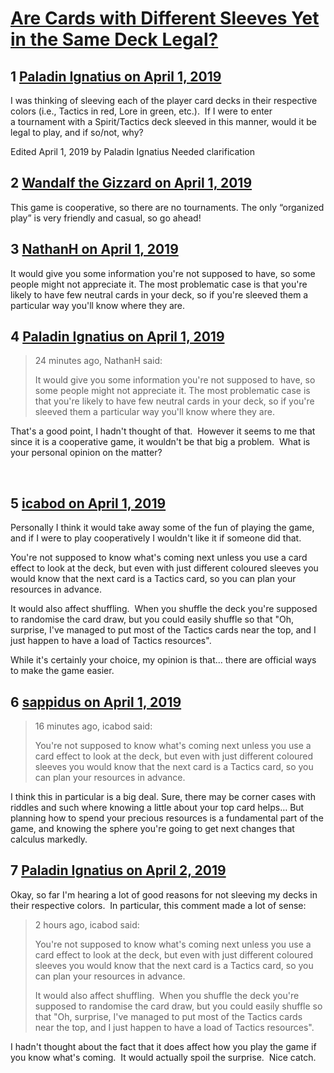 # [Are Cards with Different Sleeves Yet in the Same Deck Legal?](https://community.fantasyflightgames.com/topic/293206-are-cards-with-different-sleeves-yet-in-the-same-deck-legal/)

## 1 [Paladin Ignatius on April 1, 2019](https://community.fantasyflightgames.com/topic/293206-are-cards-with-different-sleeves-yet-in-the-same-deck-legal/?do=findComment&comment=3664981)

I was thinking of sleeving each of the player card decks in their respective colors (i.e., Tactics in red, Lore in green, etc.).  If I were to enter a tournament with a Spirit/Tactics deck sleeved in this manner, would it be legal to play, and if so/not, why? 

Edited April 1, 2019 by Paladin Ignatius
Needed clarification

## 2 [Wandalf the Gizzard on April 1, 2019](https://community.fantasyflightgames.com/topic/293206-are-cards-with-different-sleeves-yet-in-the-same-deck-legal/?do=findComment&comment=3664993)

This game is cooperative, so there are no tournaments. The only “organized play” is very friendly and casual, so go ahead!

## 3 [NathanH on April 1, 2019](https://community.fantasyflightgames.com/topic/293206-are-cards-with-different-sleeves-yet-in-the-same-deck-legal/?do=findComment&comment=3665065)

It would give you some information you're not supposed to have, so some people might not appreciate it. The most problematic case is that you're likely to have few neutral cards in your deck, so if you're sleeved them a particular way you'll know where they are.

## 4 [Paladin Ignatius on April 1, 2019](https://community.fantasyflightgames.com/topic/293206-are-cards-with-different-sleeves-yet-in-the-same-deck-legal/?do=findComment&comment=3665092)

> 24 minutes ago, NathanH said:
> 
> It would give you some information you're not supposed to have, so some people might not appreciate it. The most problematic case is that you're likely to have few neutral cards in your deck, so if you're sleeved them a particular way you'll know where they are.

That's a good point, I hadn't thought of that.  However it seems to me that since it is a cooperative game, it wouldn't be that big a problem.  What is your personal opinion on the matter?

 

## 5 [icabod on April 1, 2019](https://community.fantasyflightgames.com/topic/293206-are-cards-with-different-sleeves-yet-in-the-same-deck-legal/?do=findComment&comment=3665136)

Personally I think it would take away some of the fun of playing the game, and if I were to play cooperatively I wouldn't like it if someone did that.

You're not supposed to know what's coming next unless you use a card effect to look at the deck, but even with just different coloured sleeves you would know that the next card is a Tactics card, so you can plan your resources in advance.

It would also affect shuffling.  When you shuffle the deck you're supposed to randomise the card draw, but you could easily shuffle so that "Oh, surprise, I've managed to put most of the Tactics cards near the top, and I just happen to have a load of Tactics resources".

While it's certainly your choice, my opinion is that... there are official ways to make the game easier.

## 6 [sappidus on April 1, 2019](https://community.fantasyflightgames.com/topic/293206-are-cards-with-different-sleeves-yet-in-the-same-deck-legal/?do=findComment&comment=3665147)

> 16 minutes ago, icabod said:
> 
> You're﻿ not supposed to know what's coming next unless you use a card effect to look at the deck, but even with just different coloured sleeves you would know that the next card is a Tactics c﻿ard, so you can plan your resources in advance.﻿﻿

I think this in particular is a big deal. Sure, there may be corner cases with riddles and such where knowing a little about your top card helps… But planning how to spend your precious resources is a fundamental part of the game, and knowing the sphere you're going to get next changes that calculus markedly.

## 7 [Paladin Ignatius on April 2, 2019](https://community.fantasyflightgames.com/topic/293206-are-cards-with-different-sleeves-yet-in-the-same-deck-legal/?do=findComment&comment=3665242)

Okay, so far I'm hearing a lot of good reasons for not sleeving my decks in their respective colors.  In particular, this comment made a lot of sense:

> 2 hours ago, icabod said:
> 
> You're not supposed to know what's coming next unless you use a card effect to look at the deck, but even with just different coloured sleeves you would know that the next card is a Tactics card, so you can plan your resources in advance.
> 
> It would also affect shuffling.  When you shuffle the deck you're supposed to randomise the card draw, but you could easily shuffle so that "Oh, surprise, I've managed to put most of the Tactics cards near the top, and I just happen to have a load of Tactics resources".

I hadn't thought about the fact that it does affect how you play the game if you know what's coming.  It would actually spoil the surprise.  Nice catch.


